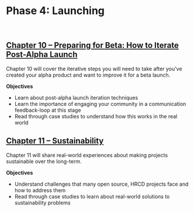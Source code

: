 # Phase 4: Launching

<br />

## [Chapter 10 –  Preparing for Beta: How to Iterate Post-Alpha Launch](launching/10.md)

Chapter 10 will cover the iterative steps you will need to take after you’ve created your alpha product and want to improve it for a beta launch.

**Objectives**

* Learn about post-alpha launch iteration techniques
* Learn the importance of engaging your community in a communication feedback-loop at this stage
* Read through case studies to understand how this works in the real world


## [Chapter 11 – Sustainability](launching/11.md)

Chapter 11 will share real-world experiences about making projects sustainable over the long-term.

**Objectives**

* Understand challenges that many open source, HRCD projects face and how to address them
* Read through case studies to learn about real-world solutions to sustainability problems
